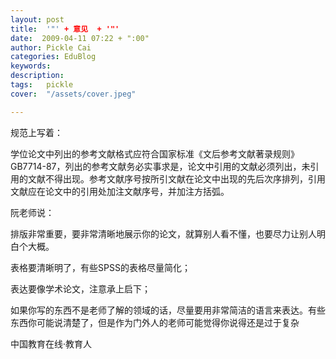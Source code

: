 ```yaml
---
layout: post  
title:  '"' + 意见  + '"'
date:  2009-04-11 07:22 + ":00" 
author: Pickle Cai  
categories: EduBlog  
keywords: 
description:   
tags:	pickle   
cover:  "/assets/cover.jpeg"  

---  
```

    
规范上写着：



学位论文中列出的参考文献格式应符合国家标准《文后参考文献著录规则》GB7714-87，列出的参考文献务必实事求是，论文中引用的文献必须列出，未引用的文献不得出现。参考文献序号按所引文献在论文中出现的先后次序排列，引用文献应在论文中的引用处加注文献序号，并加注方括弧。



 



阮老师说：



排版非常重要，要非常清晰地展示你的论文，就算别人看不懂，也要尽力让别人明白个大概。





表格要清晰明了，有些SPSS的表格尽量简化；

表达要像学术论文，注意承上启下；

如果你写的东西不是老师了解的领域的话，尽量要用非常简洁的语言来表达。有些东西你可能说清楚了，但是作为门外人的老师可能觉得你说得还是过于复杂　



		    
 中国教育在线·教育人

